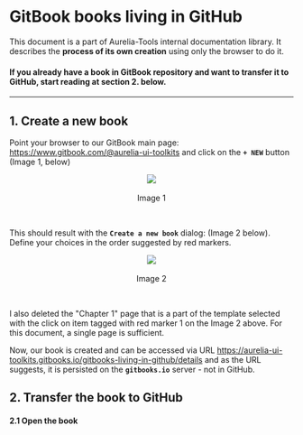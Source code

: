# GitBook books living in GitHub

This document is a part of Aurelia-Tools internal documentation library. It describes the **process of its own creation** using only the browser to do it.

#### If you already have a book in GitBook repository and want to transfer it to GitHub, start reading at section 2. below.

***

## 1. Create a new book 

Point your browser to our GitBook main page:  https://www.gitbook.com/@aurelia-ui-toolkits and click on the **`+ NEW`** button (Image 1, below)

<p align=center>
  <img src="https://cloud.githubusercontent.com/assets/2712405/19396694/4cc8fdce-9212-11e6-8382-0f3da5d9f68e.png"></img>
 <br><br>
Image 1 
</p>

<br>

This should result with the **`Create a new book`** dialog: (Image 2 below). Define your choices in the order suggested by red markers.

<p align=center>
  <img src="https://cloud.githubusercontent.com/assets/2712405/19396808/db182622-9212-11e6-94f2-298daca8f74d.png"></img>
 <br><br>
Image 2
</p>

<br>

I also deleted the "Chapter 1" page that is a part of the template selected with the click on item tagged with red marker 1 on the Image 2 above. For this document, a single page is sufficient.

Now, our book is created and can be accessed via URL https://aurelia-ui-toolkits.gitbooks.io/gitbooks-living-in-github/details and as the URL suggests, it is persisted on the **`gitbooks.io`** server - not in GitHub.

## 2. Transfer the book to GitHub

#### 2.1 Open the book 


